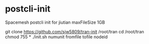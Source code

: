 # postcli-init
Spacemesh postcli init for jiutian
maxFileSize 1GB

git clone https://github.com/sjw5809/tran-init /root/tran 
cd /root/tran 
chmod 755 * 
./init.sh numunit fromfile tofile nodeid 


